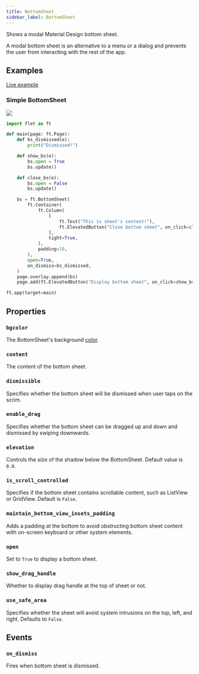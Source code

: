 ```yaml
---
title: BottomSheet
sidebar_label: BottomSheet
---
```


Shows a modal Material Design bottom sheet.

A modal bottom sheet is an alternative to a menu or a dialog and prevents the user from interacting with the rest of the app.

## Examples

[Live example](https://flet-controls-gallery.fly.dev/dialogs/bottomsheet)

### Simple BottomSheet

<img src="/img/docs/controls/bottom-sheet/bottom-sheet-sample.gif" className="screenshot-30"/>

```python
import flet as ft

def main(page: ft.Page):
    def bs_dismissed(e):
        print("Dismissed!")

    def show_bs(e):
        bs.open = True
        bs.update()

    def close_bs(e):
        bs.open = False
        bs.update()

    bs = ft.BottomSheet(
        ft.Container(
            ft.Column(
                [
                    ft.Text("This is sheet's content!"),
                    ft.ElevatedButton("Close bottom sheet", on_click=close_bs),
                ],
                tight=True,
            ),
            padding=10,
        ),
        open=True,
        on_dismiss=bs_dismissed,
    )
    page.overlay.append(bs)
    page.add(ft.ElevatedButton("Display bottom sheet", on_click=show_bs))

ft.app(target=main)
```

## Properties

### `bgcolor`

The BottomSheet's background [color](/docs/reference/colors).

### `content`

The content of the bottom sheet.

### `dismissible`

Specifies whether the bottom sheet will be dismissed when user taps on the scrim.

### `enable_drag`

Specifies whether the bottom sheet can be dragged up and down and dismissed by swiping downwards.

### `elevation`

Controls the size of the shadow below the BottomSheet. Default value is `0.0`.

### `is_scroll_controlled`

Specifies if the bottom sheet contains scrollable content, such as ListView or GridView. Default is `False`.

### `maintain_bottom_view_insets_padding`

Adds a padding at the bottom to avoid obstructing bottom sheet content with on-screen keyboard or other system elements.

### `open`

Set to `True` to display a bottom sheet.

### `show_drag_handle`

Whether to display drag handle at the top of sheet or not.

### `use_safe_area`

Specifies whether the sheet will avoid system intrusions on the top, left, and right. Defaults to `False`.

## Events

### `on_dismiss`

Fires when bottom sheet is dismissed.
